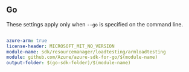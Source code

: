 ## Go

These settings apply only when `--go` is specified on the command line.

```yaml $(go) && $(track2)

azure-arm: true
license-header: MICROSOFT_MIT_NO_VERSION
module-name: sdk/resourcemanager/loadtesting/armloadtesting
module: github.com/Azure/azure-sdk-for-go/$(module-name)
output-folder: $(go-sdk-folder)/$(module-name)

```